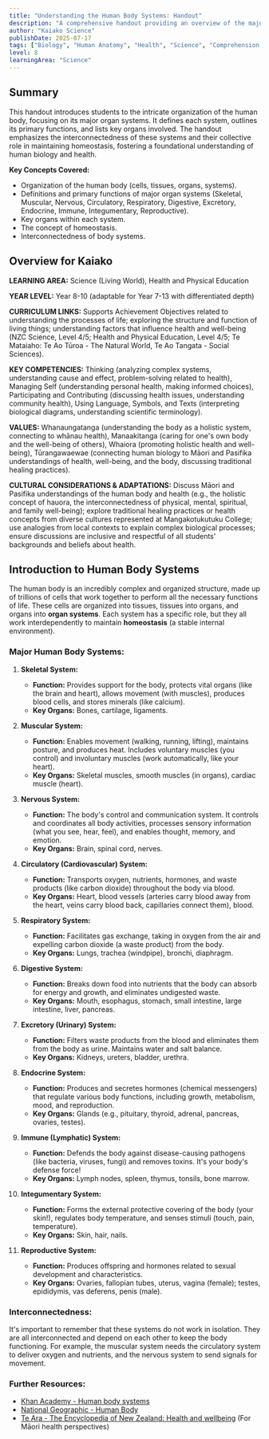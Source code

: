 ```yaml
---
title: "Understanding the Human Body Systems: Handout"
description: "A comprehensive handout providing an overview of the major organ systems in the human body and their primary functions, designed for biology and health students."
author: "Kaiako Science"
publishDate: 2025-07-17
tags: ["Biology", "Human Anatomy", "Health", "Science", "Comprehension Handout", "Aotearoa New Zealand Curriculum"]
level: 8
learningArea: "Science"
---
```


## Summary

This handout introduces students to the intricate organization of the human body, focusing on its major organ systems. It defines each system, outlines its primary functions, and lists key organs involved. The handout emphasizes the interconnectedness of these systems and their collective role in maintaining homeostasis, fostering a foundational understanding of human biology and health.

**Key Concepts Covered:**
*   Organization of the human body (cells, tissues, organs, systems).
*   Definitions and primary functions of major organ systems (Skeletal, Muscular, Nervous, Circulatory, Respiratory, Digestive, Excretory, Endocrine, Immune, Integumentary, Reproductive).
*   Key organs within each system.
*   The concept of homeostasis.
*   Interconnectedness of body systems.

## Overview for Kaiako

**LEARNING AREA:** Science (Living World), Health and Physical Education

**YEAR LEVEL:** Year 8-10 (adaptable for Year 7-13 with differentiated depth)

**CURRICULUM LINKS:** Supports Achievement Objectives related to understanding the processes of life; exploring the structure and function of living things; understanding factors that influence health and well-being (NZC Science, Level 4/5; Health and Physical Education, Level 4/5; Te Mataiaho: Te Ao Tūroa - The Natural World, Te Ao Tangata - Social Sciences).

**KEY COMPETENCIES:** Thinking (analyzing complex systems, understanding cause and effect, problem-solving related to health), Managing Self (understanding personal health, making informed choices), Participating and Contributing (discussing health issues, understanding community health), Using Language, Symbols, and Texts (interpreting biological diagrams, understanding scientific terminology).

**VALUES:** Whanaungatanga (understanding the body as a holistic system, connecting to whānau health), Manaakitanga (caring for one's own body and the well-being of others), Whaiora (promoting holistic health and well-being), Tūrangawaewae (connecting human biology to Māori and Pasifika understandings of health, well-being, and the body, discussing traditional healing practices).

**CULTURAL CONSIDERATIONS & ADAPTATIONS:** Discuss Māori and Pasifika understandings of the human body and health (e.g., the holistic concept of hauora, the interconnectedness of physical, mental, spiritual, and family well-being); explore traditional healing practices or health concepts from diverse cultures represented at Mangakotukutuku College; use analogies from local contexts to explain complex biological processes; ensure discussions are inclusive and respectful of all students' backgrounds and beliefs about health.

## Introduction to Human Body Systems

The human body is an incredibly complex and organized structure, made up of trillions of cells that work together to perform all the necessary functions of life. These cells are organized into tissues, tissues into organs, and organs into **organ systems**. Each system has a specific role, but they all work interdependently to maintain **homeostasis** (a stable internal environment).

### Major Human Body Systems:

1.  **Skeletal System:**
    *   **Function:** Provides support for the body, protects vital organs (like the brain and heart), allows movement (with muscles), produces blood cells, and stores minerals (like calcium).
    *   **Key Organs:** Bones, cartilage, ligaments.

2.  **Muscular System:**
    *   **Function:** Enables movement (walking, running, lifting), maintains posture, and produces heat. Includes voluntary muscles (you control) and involuntary muscles (work automatically, like your heart).
    *   **Key Organs:** Skeletal muscles, smooth muscles (in organs), cardiac muscle (heart).

3.  **Nervous System:**
    *   **Function:** The body's control and communication system. It controls and coordinates all body activities, processes sensory information (what you see, hear, feel), and enables thought, memory, and emotion.
    *   **Key Organs:** Brain, spinal cord, nerves.

4.  **Circulatory (Cardiovascular) System:**
    *   **Function:** Transports oxygen, nutrients, hormones, and waste products (like carbon dioxide) throughout the body via blood.
    *   **Key Organs:** Heart, blood vessels (arteries carry blood away from the heart, veins carry blood back, capillaries connect them), blood.

5.  **Respiratory System:**
    *   **Function:** Facilitates gas exchange, taking in oxygen from the air and expelling carbon dioxide (a waste product) from the body.
    *   **Key Organs:** Lungs, trachea (windpipe), bronchi, diaphragm.

6.  **Digestive System:**
    *   **Function:** Breaks down food into nutrients that the body can absorb for energy and growth, and eliminates undigested waste.
    *   **Key Organs:** Mouth, esophagus, stomach, small intestine, large intestine, liver, pancreas.

7.  **Excretory (Urinary) System:**
    *   **Function:** Filters waste products from the blood and eliminates them from the body as urine. Maintains water and salt balance.
    *   **Key Organs:** Kidneys, ureters, bladder, urethra.

8.  **Endocrine System:**
    *   **Function:** Produces and secretes hormones (chemical messengers) that regulate various body functions, including growth, metabolism, mood, and reproduction.
    *   **Key Organs:** Glands (e.g., pituitary, thyroid, adrenal, pancreas, ovaries, testes).

9.  **Immune (Lymphatic) System:**
    *   **Function:** Defends the body against disease-causing pathogens (like bacteria, viruses, fungi) and removes toxins. It's your body's defense force!
    *   **Key Organs:** Lymph nodes, spleen, thymus, tonsils, bone marrow.

10. **Integumentary System:**
    *   **Function:** Forms the external protective covering of the body (your skin!), regulates body temperature, and senses stimuli (touch, pain, temperature).
    *   **Key Organs:** Skin, hair, nails.

11. **Reproductive System:**
    *   **Function:** Produces offspring and hormones related to sexual development and characteristics.
    *   **Key Organs:** Ovaries, fallopian tubes, uterus, vagina (female); testes, epididymis, vas deferens, penis (male).

### Interconnectedness:

It's important to remember that these systems do not work in isolation. They are all interconnected and depend on each other to keep the body functioning. For example, the muscular system needs the circulatory system to deliver oxygen and nutrients, and the nervous system to send signals for movement.

### Further Resources:

*   [Khan Academy - Human body systems](https://www.khanacademy.org/science/high-school-biology/hs-human-body-systems)
*   [National Geographic - Human Body](https://www.nationalgeographic.com/science/article/human-body)
*   [Te Ara - The Encyclopedia of New Zealand: Health and wellbeing](https://teara.govt.nz/en/health-and-wellbeing) (For Māori health perspectives)